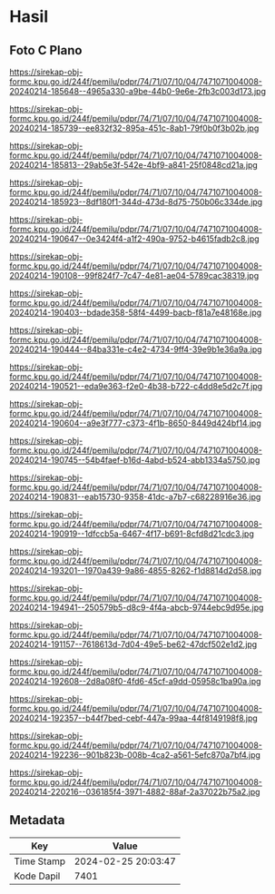 # Hasil

## Foto C Plano

https://sirekap-obj-formc.kpu.go.id/244f/pemilu/pdpr/74/71/07/10/04/7471071004008-20240214-185648--4965a330-a9be-44b0-9e6e-2fb3c003d173.jpg

https://sirekap-obj-formc.kpu.go.id/244f/pemilu/pdpr/74/71/07/10/04/7471071004008-20240214-185739--ee832f32-895a-451c-8ab1-79f0b0f3b02b.jpg

https://sirekap-obj-formc.kpu.go.id/244f/pemilu/pdpr/74/71/07/10/04/7471071004008-20240214-185813--29ab5e3f-542e-4bf9-a841-25f0848cd21a.jpg

https://sirekap-obj-formc.kpu.go.id/244f/pemilu/pdpr/74/71/07/10/04/7471071004008-20240214-185923--8df180f1-344d-473d-8d75-750b06c334de.jpg

https://sirekap-obj-formc.kpu.go.id/244f/pemilu/pdpr/74/71/07/10/04/7471071004008-20240214-190647--0e3424f4-a1f2-490a-9752-b4615fadb2c8.jpg

https://sirekap-obj-formc.kpu.go.id/244f/pemilu/pdpr/74/71/07/10/04/7471071004008-20240214-190108--99f824f7-7c47-4e81-ae04-5789cac38319.jpg

https://sirekap-obj-formc.kpu.go.id/244f/pemilu/pdpr/74/71/07/10/04/7471071004008-20240214-190403--bdade358-58f4-4499-bacb-f81a7e48168e.jpg

https://sirekap-obj-formc.kpu.go.id/244f/pemilu/pdpr/74/71/07/10/04/7471071004008-20240214-190444--84ba331e-c4e2-4734-9ff4-39e9b1e36a9a.jpg

https://sirekap-obj-formc.kpu.go.id/244f/pemilu/pdpr/74/71/07/10/04/7471071004008-20240214-190521--eda9e363-f2e0-4b38-b722-c4dd8e5d2c7f.jpg

https://sirekap-obj-formc.kpu.go.id/244f/pemilu/pdpr/74/71/07/10/04/7471071004008-20240214-190604--a9e3f777-c373-4f1b-8650-8449d424bf14.jpg

https://sirekap-obj-formc.kpu.go.id/244f/pemilu/pdpr/74/71/07/10/04/7471071004008-20240214-190745--54b4faef-b16d-4abd-b524-abb1334a5750.jpg

https://sirekap-obj-formc.kpu.go.id/244f/pemilu/pdpr/74/71/07/10/04/7471071004008-20240214-190831--eab15730-9358-41dc-a7b7-c68228916e36.jpg

https://sirekap-obj-formc.kpu.go.id/244f/pemilu/pdpr/74/71/07/10/04/7471071004008-20240214-190919--1dfccb5a-6467-4f17-b691-8cfd8d21cdc3.jpg

https://sirekap-obj-formc.kpu.go.id/244f/pemilu/pdpr/74/71/07/10/04/7471071004008-20240214-193201--1970a439-9a86-4855-8262-f1d8814d2d58.jpg

https://sirekap-obj-formc.kpu.go.id/244f/pemilu/pdpr/74/71/07/10/04/7471071004008-20240214-194941--250579b5-d8c9-4f4a-abcb-9744ebc9d95e.jpg

https://sirekap-obj-formc.kpu.go.id/244f/pemilu/pdpr/74/71/07/10/04/7471071004008-20240214-191157--7618613d-7d04-49e5-be62-47dcf502e1d2.jpg

https://sirekap-obj-formc.kpu.go.id/244f/pemilu/pdpr/74/71/07/10/04/7471071004008-20240214-192608--2d8a08f0-4fd6-45cf-a9dd-05958c1ba90a.jpg

https://sirekap-obj-formc.kpu.go.id/244f/pemilu/pdpr/74/71/07/10/04/7471071004008-20240214-192357--b44f7bed-cebf-447a-99aa-44f8149198f8.jpg

https://sirekap-obj-formc.kpu.go.id/244f/pemilu/pdpr/74/71/07/10/04/7471071004008-20240214-192236--901b823b-008b-4ca2-a561-5efc870a7bf4.jpg

https://sirekap-obj-formc.kpu.go.id/244f/pemilu/pdpr/74/71/07/10/04/7471071004008-20240214-220216--036185f4-3971-4882-88af-2a37022b75a2.jpg


## Metadata

| Key        | Value               |
| ---------- | ------------------- |
| Time Stamp | 2024-02-25 20:03:47 |
| Kode Dapil | 7401                |



